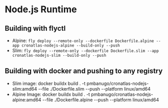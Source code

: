 # Node.js Runtime

## Building with flyctl

- Alpine: `fly deploy --remote-only --dockerfile Dockerfile.alpine --app cronatlas-nodejs-alpine --build-only --push`
- Slim: `fly deploy --remote-only --dockerfile Dockerfile.slim --app cronatlas-nodejs-slim --build-only --push`

## Building with docker and pushing to any registry

- Slim image: docker buildx build . -t pmbanugo/cronatlas-nodejs-slim:amd64 --file ./Dockerfile.slim --push --platform linux/amd64
- Alpine Image: docker buildx build . -t pmbanugo/cronatlas-nodejs-alpine:amd64 --file ./Dockerfile.alpine --push --platform linux/amd64
